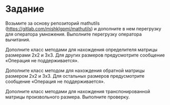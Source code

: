 # Задание
Возьмите за основу репозиторий mathutils (https://gitlab.com/mishklgpmi/mathutils) и дополните в нем перегрузку для оператора умножения. 
Выполните перегрузку оператора вычитания. 

Дополните класс методами для нахождения определителя матрицы размерами 2х2 и 3х3. 
Для других размеров предусмотрите сообщение «Операция не поддерживается».

Дополните класс методом для нахождения обратной матрицы размером 2х2 и 3х3. 
Для остальных размеров предусмотрите сообщение «Операция не поддерживается».

Дополните класс методами для нахождения транспонированной матрицы произвольного размера.
Выполните проверку.


